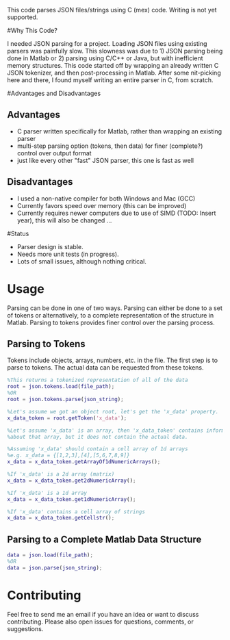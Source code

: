 This code parses JSON files/strings using C (mex) code. Writing is not yet supported.

#Why This Code?

I needed JSON parsing for a project. Loading JSON files using existing parsers was painfully slow. This slowness was due to 1) JSON parsing being done in Matlab or 2) parsing using C/C++ or Java, but with inefficient memory structures. This code started off by wrapping an already written C JSON tokenizer, and then post-processing in Matlab. After some nit-picking here and there, I found myself writing an entire parser in C, from scratch.

#Advantages and Disadvantages

## Advantages
* C parser written specifically for Matlab, rather than wrapping an existing parser
* multi-step parsing option (tokens, then data) for finer (complete?) control over output format
* just like every other "fast" JSON parser, this one is fast as well

## Disadvantages
* I used a non-native compiler for both Windows and Mac (GCC)
* Currently favors speed over memory (this can be improved)
* Currently requires newer computers due to use of SIMD (TODO: Insert year), this will also be changed ...

#Status

* Parser design is stable.
* Needs more unit tests (in progress).
* Lots of small issues, although nothing critical.

# Usage

Parsing can be done in one of two ways. Parsing can either be done to a set of tokens or alternatively, to a complete representation of the structure in Matlab. Parsing to tokens provides finer control over the parsing process.

## Parsing to Tokens

Tokens include objects, arrays, numbers, etc. in the file. The first step is to parse to tokens. The actual data can be requested from these tokens.

```matlab
%This returns a tokenized representation of all of the data
root = json.tokens.load(file_path);
%OR
root = json.tokens.parse(json_string);

%Let's assume we got an object root, let's get the 'x_data' property.
x_data_token = root.getToken('x_data');

%Let's assume 'x_data' is an array, then 'x_data_token' contains information
%about that array, but it does not contain the actual data.

%Assuming 'x_data' should contain a cell array of 1d arrays
%e.g. x_data = {[1,2,3],[4],[5,6,7,8,9]}
x_data = x_data_token.getArrayOf1dNumericArrays();

%If 'x_data' is a 2d array (matrix)
x_data = x_data_token.get2dNumericArray();

%If 'x_data' is a 1d array
x_data = x_data_token.get1dNumericArray();

%If 'x_data' contains a cell array of strings
x_data = x_data_token.getCellstr();
```

## Parsing to a Complete Matlab Data Structure

```matlab
data = json.load(file_path);
%OR
data = json.parse(json_string);
```

# Contributing

Feel free to send me an email if you have an idea or want to discuss contributing. Please also open issues for questions, comments, or suggestions.



